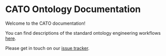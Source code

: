 # CATO Ontology Documentation

[//]: # "This file is meant to be edited by the ontology maintainer."

Welcome to the CATO documentation!

You can find descriptions of the standard ontology engineering workflows [here](odk-workflows/index.md).

Please get in touch on our [issue tracker](https://github.com/matentzn/cato-ontology-icbo2022/issues).
